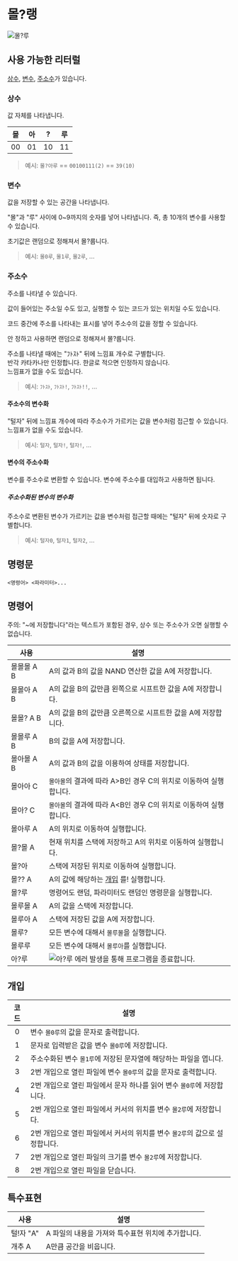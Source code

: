 # 몰?랭

![몰?루](https://ac2.namu.la/20210218/fee9a87d7583362b801ca2415dcfbff6b7d54e6e896cd45d2aced00610bd4fce.png)

## 사용 가능한 리터럴

[상수](#상수), [변수](#변수), [주소수](#주소수)가 있습니다.

### 상수

값 자체를 나타냅니다.

|몰|아|?|루|
|-|-|-|-|
|00|01|10|11|

> 예시: `몰?아루` == `00100111(2)` == `39(10)`

### 변수

값을 저장할 수 있는 공간을 나타냅니다.

"몰"과 "루" 사이에 0~9까지의 숫자를 넣어 나타냅니다.
즉, 총 10개의 변수를 사용할 수 있습니다.

초기값은 랜덤으로 정해져서 몰?룹니다.

> 예시: `몰0루`, `몰1루`, `몰2루`, ...

### 주소수

주소를 나타낼 수 있습니다.

값이 들어있는 주소일 수도 있고, 실행할 수 있는 코드가 있는 위치일 수도 있습니다.

코드 중간에 주소를 나타내는 표시를 넣어 주소수의 값을 정할 수 있습니다.

안 정하고 사용하면 랜덤으로 정해져서 몰?룹니다.

주소를 나타낼 때에는 "ﾌﾄｽﾄ" 뒤에 느낌표 개수로 구별합니다.  
반각 카타카나만 인정합니다. 한글로 적으면 인정하지 않습니다.  
느낌표가 없을 수도 있습니다.

> 예시: `ﾌﾄｽﾄ`, `ﾌﾄｽﾄ!`, `ﾌﾄｽﾄ!!`, ...

#### 주소수의 변수화

"털자" 뒤에 느낌표 개수에 따라 주소수가 가르키는 값을 변수처럼 접근할 수 있습니다.  
느낌표가 없을 수도 있습니다.

> 예시: `털자`, `털자!`, `털자!`, ...

#### 변수의 주소수화

변수를 주소수로 변환할 수 있습니다.
변수에 주소수를 대입하고 사용하면 됩니다.

##### 주소수화된 변수의 변수화

주소수로 변환된 변수가 가르키는 값을 변수처럼 접근할 때에는 "털자" 뒤에 숫자로 구별합니다.

> 예시: `털자0`, `털자1`, `털자2`, ...

## 명령문

```mollang
<명령어> <파라미터>...
```

## 명령어

주의: "~에 저장합니다"라는 텍스트가 포함된 경우, 상수 또는 주소수가 오면 실행할 수 없습니다.

|사용|설명|
|-|-|
|몰몰몰 A B|A의 값과 B의 값을 NAND 연산한 값을 A에 저장합니다.|
|몰몰아 A B|A의 값을 B의 값만큼 왼쪽으로 시프트한 값을 A에 저장합니다.|
|몰몰? A B|A의 값을 B의 값만큼 오른쪽으로 시프트한 값을 A에 저장합니다.|
|몰몰루 A B|B의 값을 A에 저장합니다.|
|몰아몰 A B|A의 값과 B의 값을 이용하여 상태를 저장합니다.|
|몰아아 C|`몰아몰`의 결과에 따라 A&gt;B인 경우 C의 위치로 이동하여 실행합니다.|
|몰아? C|`몰아몰`의 결과에 따라 A&lt;B인 경우 C의 위치로 이동하여 실행합니다.|
|몰아루 A|A의 위치로 이동하여 실행합니다.|
|몰?몰 A|현재 위치를 스택에 저장하고 A의 위치로 이동하여 실행합니다.|
|몰?아|스택에 저장된 위치로 이동하여 실행합니다.|
|몰?? A|A의 값에 해당하는 [개입](#개입) 를! 실행합니다.|
|몰?루|명령어도 랜덤, 파라미터도 랜덤인 명령문을 실행합니다.|
|몰루몰 A|A의 값을 스택에 저장합니다.|
|몰루아 A|스택에 저장된 값을 A에 저장합니다.|
|몰루?|모든 변수에 대해서 `몰루몰`을 실행합니다.|
|몰루루|모든 변수에 대해서 `몰루아`를 실행합니다.|
|아?루|![아?루](https://ac.namu.la/20211108s1/081c232f048c3d9a458f56584df508baa4291e8975c157016255d81ffa129449.png) 에러 발생을 통해 프로그램을 종료합니다.|

## 개입

|코드|설명|
|:-:|-|
|0|변수 `몰0루`의 값을 문자로 출력합니다.|
|1|문자로 입력받은 값을 변수 `몰0루`에 저장합니다.|
|2|주소수화된 변수 `몰1루`에 저장된 문자열에 해당하는 파일을 엽니다.|
|3|2번 개입으로 열린 파일에 변수 `몰0루`의 값을 문자로 출력합니다.|
|4|2번 개입으로 열린 파일에서 문자 하나를 읽어 변수 `몰0루`에 저장합니다.|
|5|2번 개입으로 열린 파일에서 커서의 위치를 변수 `몰2루`에 저장합니다.|
|6|2번 개입으로 열린 파일에서 커서의 위치를 변수 `몰2루`의 값으로 설정합니다.|
|7|2번 개입으로 열린 파일의 크기를 변수 `몰2루`에 저장합니다.|
|8|2번 개입으로 열린 파일을 닫습니다.|

## 특수표현

|사용|설명|
|-|-|
|털!자 "A"|A 파일의 내용을 가져와 특수표현 위치에 추가합니다.|
|개추 A|A만큼 공간을 비웁니다.|
